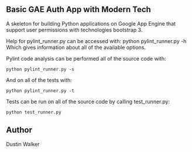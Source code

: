 ## Basic GAE Auth App with Modern Tech

A skeleton for building Python applications on Google App Engine that support user permissions with technologies bootstrap 3.

Help for pylint_runner.py can be accessed with:
    python pylint_runner.py -h
Which gives information about all of the available options.

Pylint code analysis can be performed all of the source code with:

```    
python pylint_runner.py -s
```

And on all of the tests with:
```
python pylint_runner.py -t
```

Tests can be run on all of the source code by calling test_runner.py:
```
python test_runner.py
```
## Author
Dustin Walker
